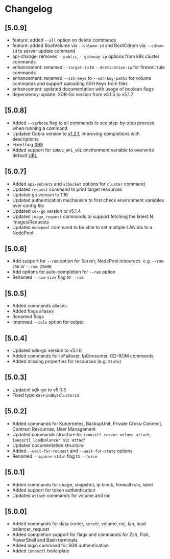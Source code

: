 # Changelog

## [5.0.9]

- feature: added `--all` option on delete commands
- feature: added BootVolume via `--volume-id` and BootCdrom via `--cdrom-id` to server update command
- api-change: removed `--public`, `--gateway-ip` options from k8s cluster commands
- enhancement: renamed `--target-ip` to `--destination-ip` for firewall rule commands
- enhancement: renamed `--ssh-keys` to `--ssh-key-paths` for volume commands and support uploading SSH Keys from files
- enhancement: updated documentation with usage of boolean flags
- dependency-update: SDK-Go version from v5.1.5 to v5.1.7

## [5.0.8]

- Added `--verbose` flag to all commands to see step-by-step process when running a command
- Updated Cobra version to [v1.2.1](https://github.com/spf13/cobra/releases/tag/v1.2.0), improving completions with descriptions
- Fixed bug [#99](https://github.com/ionos-cloud/ionosctl/issues/99)
- Added support for `IONOS_API_URL` environment variable to overwrite default [URL](https://api.ionos.com)

## [5.0.7]
 
- Added `api-subnets` and `s3bucket` options for `cluster` command
- Updated `request` command to print target resources
- Updated go version to 1.16
- Updated authentication mechanism to first check environment variables over config file
- Updated `sdk-go` version to v5.1.4
- Updated `image`, `request` commands to support fetching the latest N Images/Requests
- Updated `nodepool` command to be able to set multiple LAN Ids to a NodePool

## [5.0.6]

- Add support for `--ram` option for Server, NodePool resources. e.g. `--ram 256` or `--ram 256MB`
- Add options for auto-completion for `--ram` option
- Renamed `--ram-size` flag to `--ram`

## [5.0.5]

- Added commands aliases
- Added flags aliases
- Renamed flags
- Improved `--cols` option for output

## [5.0.4]

- Updated sdk-go version to v5.1.0
- Added commands for IpFailover, IpConsumer, CD-ROM commands
- Added missing properties for resources (e.g. `State`)

## [5.0.3]

- Updated sdk-go to v5.0.3
- Fixed typo `K8sFindBySClusterId`

## [5.0.2]

- Added commands for Kubernetes, BackupUnit, Private Cross-Connect, Contract Resources, User Management
- Updated commands structure to: `ionosctl server volume attach`, `ionosctl loadbalancer nic attach`
- Updated documentation structure
- Added `--wait-for-request` and `--wait-for-state` options
- Renamed `--ignore-stdin` flag to `--force`

## [5.0.1]

- Added commands for image, snapshot, ip block, firewall rule, label
- Added support for token authentication
- Updated `attach` commands for volume and nic

## [5.0.0]

- Added commands for data center, server, volume, nic, lan, load balancer, request
- Added completion support for flags and commands for Zsh, Fish, PowerShell and Bash terminals
- Added login command for SDK authentication
- Added `ionosctl` boilerplate
